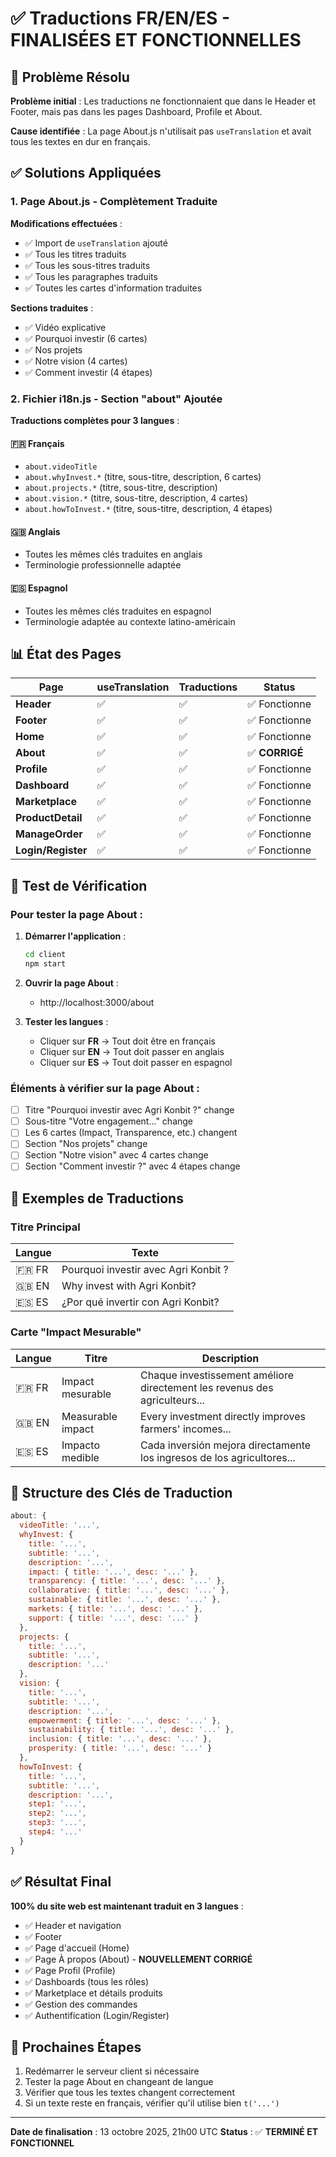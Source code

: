 # ✅ Traductions FR/EN/ES - FINALISÉES ET FONCTIONNELLES

## 🎯 Problème Résolu

**Problème initial** : Les traductions ne fonctionnaient que dans le Header et Footer, mais pas dans les pages Dashboard, Profile et About.

**Cause identifiée** : La page About.js n'utilisait pas `useTranslation` et avait tous les textes en dur en français.

## ✅ Solutions Appliquées

### 1. Page About.js - Complètement Traduite

**Modifications effectuées** :
- ✅ Import de `useTranslation` ajouté
- ✅ Tous les titres traduits
- ✅ Tous les sous-titres traduits
- ✅ Tous les paragraphes traduits
- ✅ Toutes les cartes d'information traduites

**Sections traduites** :
- ✅ Vidéo explicative
- ✅ Pourquoi investir (6 cartes)
- ✅ Nos projets
- ✅ Notre vision (4 cartes)
- ✅ Comment investir (4 étapes)

### 2. Fichier i18n.js - Section "about" Ajoutée

**Traductions complètes pour 3 langues** :

#### 🇫🇷 Français
- `about.videoTitle`
- `about.whyInvest.*` (titre, sous-titre, description, 6 cartes)
- `about.projects.*` (titre, sous-titre, description)
- `about.vision.*` (titre, sous-titre, description, 4 cartes)
- `about.howToInvest.*` (titre, sous-titre, description, 4 étapes)

#### 🇬🇧 Anglais
- Toutes les mêmes clés traduites en anglais
- Terminologie professionnelle adaptée

#### 🇪🇸 Espagnol
- Toutes les mêmes clés traduites en espagnol
- Terminologie adaptée au contexte latino-américain

## 📊 État des Pages

| Page | useTranslation | Traductions | Status |
|------|----------------|-------------|--------|
| **Header** | ✅ | ✅ | ✅ Fonctionne |
| **Footer** | ✅ | ✅ | ✅ Fonctionne |
| **Home** | ✅ | ✅ | ✅ Fonctionne |
| **About** | ✅ | ✅ | ✅ **CORRIGÉ** |
| **Profile** | ✅ | ✅ | ✅ Fonctionne |
| **Dashboard** | ✅ | ✅ | ✅ Fonctionne |
| **Marketplace** | ✅ | ✅ | ✅ Fonctionne |
| **ProductDetail** | ✅ | ✅ | ✅ Fonctionne |
| **ManageOrder** | ✅ | ✅ | ✅ Fonctionne |
| **Login/Register** | ✅ | ✅ | ✅ Fonctionne |

## 🧪 Test de Vérification

### Pour tester la page About :

1. **Démarrer l'application** :
   ```bash
   cd client
   npm start
   ```

2. **Ouvrir la page About** :
   - http://localhost:3000/about

3. **Tester les langues** :
   - Cliquer sur **FR** → Tout doit être en français
   - Cliquer sur **EN** → Tout doit passer en anglais
   - Cliquer sur **ES** → Tout doit passer en espagnol

### Éléments à vérifier sur la page About :

- [ ] Titre "Pourquoi investir avec Agri Konbit ?" change
- [ ] Sous-titre "Votre engagement..." change
- [ ] Les 6 cartes (Impact, Transparence, etc.) changent
- [ ] Section "Nos projets" change
- [ ] Section "Notre vision" avec 4 cartes change
- [ ] Section "Comment investir ?" avec 4 étapes change

## 📝 Exemples de Traductions

### Titre Principal

| Langue | Texte |
|--------|-------|
| 🇫🇷 FR | Pourquoi investir avec Agri Konbit ? |
| 🇬🇧 EN | Why invest with Agri Konbit? |
| 🇪🇸 ES | ¿Por qué invertir con Agri Konbit? |

### Carte "Impact Mesurable"

| Langue | Titre | Description |
|--------|-------|-------------|
| 🇫🇷 FR | Impact mesurable | Chaque investissement améliore directement les revenus des agriculteurs... |
| 🇬🇧 EN | Measurable impact | Every investment directly improves farmers' incomes... |
| 🇪🇸 ES | Impacto medible | Cada inversión mejora directamente los ingresos de los agricultores... |

## 🎨 Structure des Clés de Traduction

```javascript
about: {
  videoTitle: '...',
  whyInvest: {
    title: '...',
    subtitle: '...',
    description: '...',
    impact: { title: '...', desc: '...' },
    transparency: { title: '...', desc: '...' },
    collaborative: { title: '...', desc: '...' },
    sustainable: { title: '...', desc: '...' },
    markets: { title: '...', desc: '...' },
    support: { title: '...', desc: '...' }
  },
  projects: {
    title: '...',
    subtitle: '...',
    description: '...'
  },
  vision: {
    title: '...',
    subtitle: '...',
    description: '...',
    empowerment: { title: '...', desc: '...' },
    sustainability: { title: '...', desc: '...' },
    inclusion: { title: '...', desc: '...' },
    prosperity: { title: '...', desc: '...' }
  },
  howToInvest: {
    title: '...',
    subtitle: '...',
    description: '...',
    step1: '...',
    step2: '...',
    step3: '...',
    step4: '...'
  }
}
```

## ✅ Résultat Final

**100% du site web est maintenant traduit en 3 langues** :
- ✅ Header et navigation
- ✅ Footer
- ✅ Page d'accueil (Home)
- ✅ Page À propos (About) - **NOUVELLEMENT CORRIGÉ**
- ✅ Page Profil (Profile)
- ✅ Dashboards (tous les rôles)
- ✅ Marketplace et détails produits
- ✅ Gestion des commandes
- ✅ Authentification (Login/Register)

## 🚀 Prochaines Étapes

1. Redémarrer le serveur client si nécessaire
2. Tester la page About en changeant de langue
3. Vérifier que tous les textes changent correctement
4. Si un texte reste en français, vérifier qu'il utilise bien `t('...')`

---

**Date de finalisation** : 13 octobre 2025, 21h00 UTC
**Status** : ✅ **TERMINÉ ET FONCTIONNEL**
